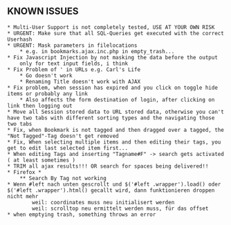## KNOWN ISSUES
	* Multi-User Support is not completely tested, USE AT YOUR OWN RISK
	* URGENT: Make sure that all SQL-Queries get executed with the correct Userhash
	* URGENT: Mask parameters in filelocations
		* e.g. in bookmarks.ajax.inc.php in empty_trash...
	* Fix Javascript Injection by not masking the data before the output
		only for text input fields, i think
	* Fix Problem of ' in URLs e.g. Carl's Life
		* Go doesn't work
		* Renaming Title doesn't work with AJAX
	* Fix problem, when session has expired and you click on toggle hide items or probably any link
		* Also affects the form destination of login, after clicking on link then logging out 
	* Move all Session stored data to URL stored data, otherwise you can't have two tabs with different sorting types and the navigating those two tabs
	* Fix, when Bookmark is not tagged and then dragged over a tagged, the "Not Tagged"-Tag doesn't get removed
	* Fix, When selecting multiple items and then editing their tags, you get to edit last selected item first... 
	* When editing Tags and inserting "Tagname#F" -> search gets activated ( at least sometimes )
	* TRIM all ajax results!!! OR search for spaces being delivered!!
	* Firefox *
		** Search By Tag not working
	* Wenn #left nach unten gescrollt und $('#left .wrapper').load() oder $('#left .wrapper').html() gecallt wird, dann funktionieren droppen nicht mehr
			weil: coordinates muss neu initialisert werden
			weil: scrolltop neu ermittelt werden muss, für das offset
	* when emptying trash, something throws an error